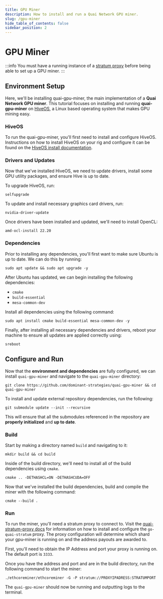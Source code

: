 ```yaml
---
title: GPU Miner
description: How to install and run a Quai Network GPU miner.
slug: /gpu-miner
hide_table_of_contents: false
sidebar_position: 2
---
```


# GPU Miner

:::info
You must have a running instance of a [stratum proxy](../miner-overview/stratum-proxy.md) before being able to set up a GPU miner.
:::

## Environment Setup 

Here, we'll be installing quai-gpu-miner, the main implementation of a **Quai Network GPU miner**. This tutorial focuses on installing and running **quai-gpu-miner** on [HiveOS](https://hiveon.com/os/), a Linux based operating system that makes GPU mining easy.

### HiveOS

To run the quai-gpu-miner, you'll first need to install and configure HiveOS. Instructions on how to install HiveOS on your rig and configure it can be found on the [HiveOS install documentation](https://hiveon.com/install/).

### Drivers and Updates

Now that we've installed HiveOS, we need to update drivers, install some GPU utility packages, and ensure Hive is up to date.

To upgrade HiveOS, run:<br/>

`selfupgrade`<br/>

To update and install necessary graphics card drivers, run:<br/>

`nvidia-driver-update`<br/>

Once drivers have been installed and updated, we'll need to install OpenCL:<br/>

`amd-ocl-install 22.20`<br/>

### Dependencies

Prior to installing any dependencies, you'll first want to make sure Ubuntu is up to date. We can do this by running:<br/>

`sudo apt update && sudo apt upgrade -y`<br/>

After Ubuntu has updated, we can begin installing the following dependencies:
* `cmake`
* `build-essential`
* `mesa-common-dev`

Install all dependencies using the following command:<br/>

`sudo apt install cmake build-essential mesa-common-dev -y`<br/>

Finally, after installing all necessary dependencies and drivers, reboot your machine to ensure all updates are applied correctly using:<br/>

`sreboot`<br/>

## Configure and Run

Now that the **environment and dependencies** are fully configured, we can install `quai-gpu-miner` and navigate to the `quai-gpu-miner` directory:<br/>

`git clone https://github.com/dominant-strategies/quai-gpu-miner && cd quai-gpu-miner`<br/>

To install and update external repository dependencies, run the following: <br/>

`git submodule update --init --recursive` <br/>

This will ensure that all the submodules referenced in the repository are **properly initialized** and **up to date**.

### Build

Start by making a directory named `build` and navigating to it:<br/>

`mkdir build && cd build`<br/>

Inside of the build directory, we'll need to install all of the build dependencies using `cmake`.<br/>

`cmake .. -DETHASHCL=ON -DETHASHCUDA=OFF` <br/>

Now that we've installed the build dependencies, build and compile the miner with the following command:<br/>

`cmake --build .` <br/>

### Run

To run the miner, you'll need a stratum proxy to connect to. Visit the [quai-stratum-proxy docs](../miner-overview/stratum-proxy.md) for information on how to install and configure the `go-quai-stratum` proxy. The proxy configuration will determine which shard your gpu-miner is running on and the address payouts are awarded to.

First, you'll need to obtain the IP Address and port your proxy is running on. The default port is `3333`.

Once you have the address and port and are in the build directory, run the following command to start the miner:<br/>

`./ethcoreminer/ethcoreminer -G -P stratum://PROXYIPADRESS:STRATUMPORT` <br/>

The `quai-gpu-miner` should now be running and outputting logs to the terminal.
